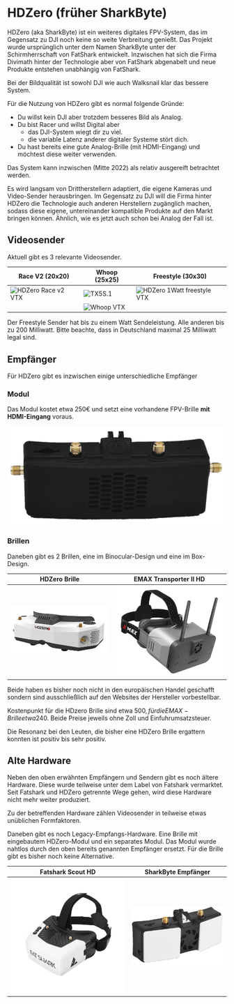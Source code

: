 # HDZero (früher SharkByte)

HDZero (aka SharkByte) ist ein weiteres digitales FPV-System, das im Gegensatz zu DJI noch keine so weite Verbreitung genießt. Das Projekt wurde ursprünglich unter dem Namen SharkByte unter der Schirmherrschaft von FatShark entwickelt. Inzwischen hat sich die Firma Divimath hinter der Technologie aber von FatShark abgenabelt und neue Produkte entstehen unabhängig von FatShark.

Bei der Bildqualität ist sowohl DJI wie auch Walksnail klar das bessere System.

Für die Nutzung von HDZero gibt es normal folgende Gründe:

- Du willst kein DJI aber trotzdem besseres Bild als Analog.
- Du bist Racer und willst Digital aber
  - das DJI-System wiegt dir zu viel.
  - die variable Latenz anderer digitaler Systeme stört dich.
- Du hast bereits eine gute Analog-Brille (mit HDMI-Eingang) und möchtest diese weiter verwenden.

Das System kann inzwischen (Mitte 2022) als relativ ausgereift betrachtet werden.

Es wird langsam von Drittherstellern adaptiert, die eigene Kameras und Video-Sender herausbringen. Im Gegensatz zu DJI will die Firma hinter HDZero die Technologie auch anderen Herstellern zugänglich machen, sodass diese eigene, untereinander kompatible Produkte auf den Markt bringen können. Ähnlich, wie es jetzt auch schon bei Analog der Fall ist.

## Videosender

Aktuell gibt es 3 relevante Videosender.

| Race V2 (20x20)                                             | Whoop (25x25)                                       | Freestyle (30x30)                                                     |
| ----------------------------------------------------------- | --------------------------------------------------- | --------------------------------------------------------------------- |
| ![HDZero Race v2 VTX](/img/divimath/hdzero_race_vtx_v2.png) | ![TX5S.1](/img/divimath/hdzero_whoop_vtx_v1.png)    | ![HDZero 1Watt freestyle VTX](/img/divimath/hdzero_freestyle_vtx.png) |
|                                                             | ![Whoop VTX](/img/divimath/hdzero_whoop_vtx_v2.png) |                                                                       |

Der Freestyle Sender hat bis zu einem Watt Sendeleistung. Alle anderen bis zu 200 Milliwatt. Bitte beachte, dass in Deutschland maximal 25 Milliwatt legal sind.

## Empfänger

Für HDZero gibt es inzwischen einige unterschiedliche Empfänger

### Modul

Das Modul kostet etwa 250€ und setzt eine vorhandene FPV-Brille **mit HDMI-Eingang** voraus.

![HDZero VRX](/img/divimath/hdzero-vrx-digital-hd-empfaenger-modul.png)

### Brillen

Daneben gibt es 2 Brillen, eine im Binocular-Design und eine im Box-Design.

| HDZero Brille                                      | EMAX Transporter II HD                                        |
| -------------------------------------------------- | ------------------------------------------------------------- |
| ![HDZero Brille](/img/divimath/hdzero_goggles.png) | ![EMAX Transporter 2 HD](/img/emax/emax_transporter_2_hd.png) |

Beide haben es bisher noch nicht in den europäischen Handel geschafft sondern sind ausschließlich auf den Websites der Hersteller vorbestellbar.

Kostenpunkt für die HDzero Brille sind etwa 500$, für die EMAX-Brille etwa 240$. Beide Preise jeweils ohne Zoll und Einfuhrumsatzsteuer.

Die Resonanz bei den Leuten, die bisher eine HDZero Brille ergattern konnten ist positiv bis sehr positiv.

## Alte Hardware

Neben den oben erwähnten Empfängern und Sendern gibt es noch ältere Hardware. Diese wurde teilweise unter dem Label von Fatshark vermarktet. Seit Fatshark und HDZero getrennte Wege gehen, wird diese Hardware nicht mehr weiter produziert.

Zu der betreffenden Hardware zählen Videosender in teilweise etwas unüblichen Formfaktoren.

Daneben gibt es noch Legacy-Empfangs-Hardware. Eine Brille mit eingebautem HDZero-Modul und ein separates Modul. Das Modul wurde nahtlos durch den oben bereits genannten Empfänger ersetzt. Für die Brille gibt es bisher noch keine Alternative.

| Fatshark Scout HD                                         | SharkByte Empfänger                                           |
| --------------------------------------------------------- | ------------------------------------------------------------- |
| ![Fatshark Scout HD](/img/fatshark/fatshark_scout_hd.png) | ![Shark Byte RX5.1](/img/fatshark/fatshark_sharkbyte_vrx.png) |
